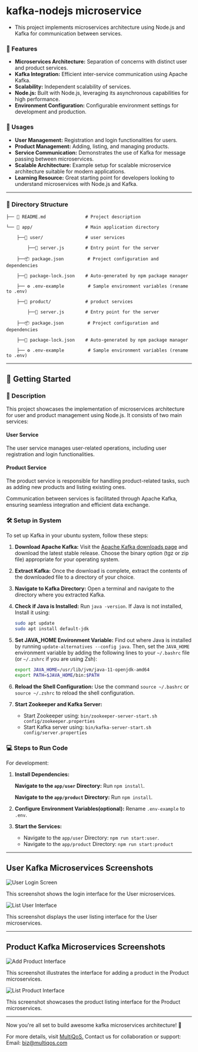 # kafka-nodejs microservice

- This project implements microservices architecture using Node.js and Kafka for   communication between services.


### 📜 Features

- **Microservices Architecture:** Separation of concerns with distinct user and product services.
- **Kafka Integration:** Efficient inter-service communication using Apache Kafka.
- **Scalability:** Independent scalability of services.
- **Node.js:** Built with Node.js, leveraging its asynchronous capabilities for high performance.
- **Environment Configuration:** Configurable environment settings for development and production.

### 💼 Usages

- **User Management:** Registration and login functionalities for users.
- **Product Management:** Adding, listing, and managing products.
- **Service Communication:** Demonstrates the use of Kafka for message passing between microservices.
- **Scalable Architecture:** Example setup for scalable microservice architecture suitable for modern applications.
- **Learning Resource:** Great starting point for developers looking to understand microservices with Node.js and Kafka.

---

### 📂 Directory Structure

    ├── 📝 README.md               # Project description
    
    └── 📂 app/                    # Main application directory
    
        ├──📂 user/                # user services
    
            ├──🚀 server.js        # Entry point for the server
    
        ├──📦 package.json         # Project configuration and dependencies
        
        ├──🔐 package-lock.json    # Auto-generated by npm package manager
    
        ├── ⚙️ .env-example         # Sample environment variables (rename to .env)
           
        ├──📂 product/             # product services
    
            ├──🚀 server.js        # Entry point for the server
    
        ├──📦 package.json         # Project configuration and dependencies
    
        ├──🔐 package-lock.json    # Auto-generated by npm package manager
        
        ├── ⚙️ .env-example         # Sample environment variables (rename to .env)
    
---


## 🚀 Getting Started

### 📝 Description

This project showcases the implementation of microservices architecture for user and product management using Node.js. It consists of two main services:

#### User Service

The user service manages user-related operations, including user registration and login functionalities.

#### Product Service

The product service is responsible for handling product-related tasks, such as adding new products and listing existing ones.

Communication between services is facilitated through Apache Kafka, ensuring seamless integration and efficient data exchange.

### 🛠 Setup in System

To set up Kafka in your ubuntu system, follow these steps:

1. **Download Apache Kafka:** Visit the [Apache Kafka downloads page](https://kafka.apache.org/downloads) and download the latest stable release. 
   Choose the binary option (tgz or zip file) appropriate for your operating system.

2. **Extract Kafka:** Once the download is complete, extract the contents of the downloaded file to a directory of your choice.

3. **Navigate to Kafka Directory:** Open a terminal and navigate to the directory where you extracted Kafka.

4. **Check if Java is Installed:** Run `java -version`. If Java is not installed, Install it using:
    ```bash
    sudo apt update
    sudo apt install default-jdk
    ```

5. **Set JAVA_HOME Environment Variable:** Find out where Java is installed by running `update-alternatives --config java`. 
   Then, set the `JAVA_HOME` environment variable by adding the following lines to your `~/.bashrc` file (or `~/.zshrc` if you are using Zsh):
    ```bash
    export JAVA_HOME=/usr/lib/jvm/java-11-openjdk-amd64
    export PATH=$JAVA_HOME/bin:$PATH
    ```

6. **Reload the Shell Configuration:** Use the command `source ~/.bashrc` or `source ~/.zshrc` to reload the shell configuration.

7. **Start Zookeeper and Kafka Server:**
    - Start Zookeeper using: `bin/zookeeper-server-start.sh config/zookeeper.properties`
    - Start Kafka server using: `bin/kafka-server-start.sh config/server.properties`


### 💻 Steps to Run Code  

For development:

1. **Install Dependencies:**

    **Navigate to the `app/user` Directory:**
    Run `npm install`.

    **Navigate to the `app/product` Directory:**
    Run `npm install`.

2. **Configure Environment Variables(optional):** Rename `.env-example` to `.env`.

3. **Start the Services:**
    - Navigate to the `app/user` Directory: `npm run start:user`.
    - Navigate to the `app/product` Directory: `npm run start:product`
---    


## User Kafka Microservices Screenshots

![User Login Screen](./app/user/assets/user-logIn.png)

This screenshot shows the login interface for the User microservices.

![List User Interface](./app/user/assets/listUser.png)

This screenshot displays the user listing interface for the User microservices.

----

## Product Kafka Microservices Screenshots

![Add Product Interface](./app/product/assets/addProduct.png)

This screenshot illustrates the interface for adding a product in the Product microservices.

![List Product Interface](./app/product/assets/listProduct.png)

This screenshot showcases the product listing interface for the Product microservices.

----

Now you're all set to build awesome kafka microservices architecture! 🌟

For more details, visit [MultiQoS.](https://multiqos.com/)
Contact us for collaboration or support:
Email: biz@multiqos.com
